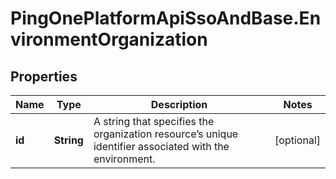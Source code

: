 # PingOnePlatformApiSsoAndBase.EnvironmentOrganization

## Properties

Name | Type | Description | Notes
------------ | ------------- | ------------- | -------------
**id** | **String** | A string that specifies the organization resource’s unique identifier associated with the environment. | [optional] 


